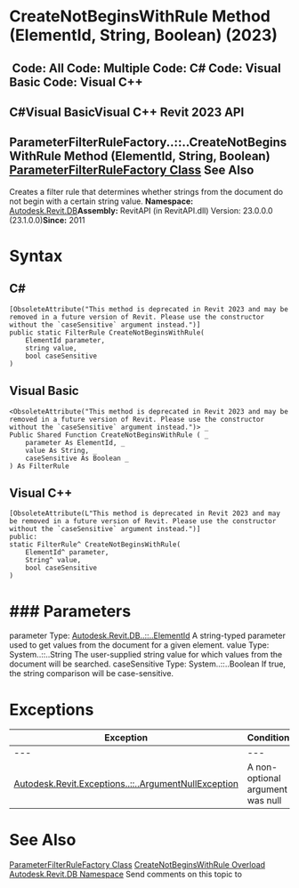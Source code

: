 # CreateNotBeginsWithRule Method (ElementId, String, Boolean) (2023)

﻿
 Code: All Code: Multiple Code: C# Code: Visual Basic Code: Visual C++   
---  
C#Visual BasicVisual C++
Revit 2023 API  
---  
ParameterFilterRuleFactory..::..CreateNotBeginsWithRule Method (ElementId, String, Boolean)  
[ParameterFilterRuleFactory Class](317755a4-24ba-9f36-7639-f6fb2aa5a1a7.md "ParameterFilterRuleFactory Class") See Also  
---  
Creates a filter rule that determines whether strings from the document do not begin with a certain string value. 
**Namespace:** [Autodesk.Revit.DB](87546ba7-461b-c646-cbb1-2cb8f5bff8b2.md "Autodesk.Revit.DB Namespace")**Assembly:** RevitAPI (in RevitAPI.dll) Version: 23.0.0.0 (23.1.0.0)**Since:** 2011 
# Syntax
C#  
---  
```text
[ObsoleteAttribute("This method is deprecated in Revit 2023 and may be removed in a future version of Revit. Please use the constructor without the `caseSensitive` argument instead.")]
public static FilterRule CreateNotBeginsWithRule(
	ElementId parameter,
	string value,
	bool caseSensitive
)
```
  
Visual Basic  
---  
```text
<ObsoleteAttribute("This method is deprecated in Revit 2023 and may be removed in a future version of Revit. Please use the constructor without the `caseSensitive` argument instead.")> _
Public Shared Function CreateNotBeginsWithRule ( _
	parameter As ElementId, _
	value As String, _
	caseSensitive As Boolean _
) As FilterRule
```
  
Visual C++  
---  
```text
[ObsoleteAttribute(L"This method is deprecated in Revit 2023 and may be removed in a future version of Revit. Please use the constructor without the `caseSensitive` argument instead.")]
public:
static FilterRule^ CreateNotBeginsWithRule(
	ElementId^ parameter, 
	String^ value, 
	bool caseSensitive
)
```
  
# ### Parameters
parameter
    Type: [Autodesk.Revit.DB..::..ElementId](44f3f7b1-3229-3404-93c9-dc5e70337dd6.md "ElementId Class") A string-typed parameter used to get values from the document for a given element. 
value
    Type: System..::..String The user-supplied string value for which values from the document will be searched. 
caseSensitive
    Type: System..::..Boolean If true, the string comparison will be case-sensitive. 
# Exceptions
| Exception | Condition |
| --- | --- |
| --- | --- |
| [Autodesk.Revit.Exceptions..::..ArgumentNullException](631e1424-60f4-929b-4e52-dda9dcd26316.md "ArgumentNullException Class") | A non-optional argument was null |

# See Also
[ParameterFilterRuleFactory Class](317755a4-24ba-9f36-7639-f6fb2aa5a1a7.md "ParameterFilterRuleFactory Class")
[CreateNotBeginsWithRule Overload](587f4685-1af4-c888-32ef-b8a1be402297.md "CreateNotBeginsWithRule Method")
[Autodesk.Revit.DB Namespace](87546ba7-461b-c646-cbb1-2cb8f5bff8b2.md "Autodesk.Revit.DB Namespace")
Send comments on this topic to 